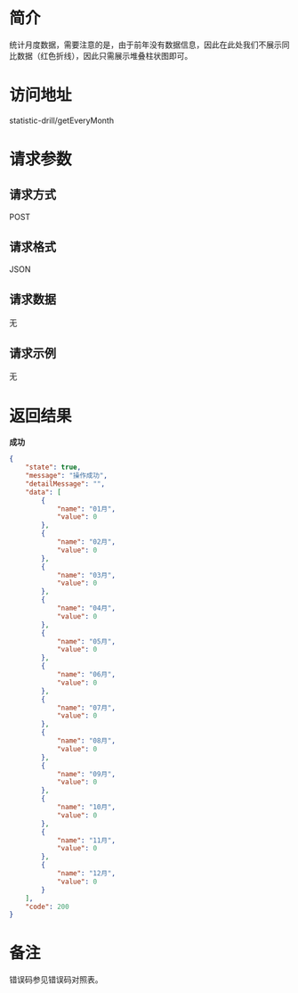 # 简介
统计月度数据，需要注意的是，由于前年没有数据信息，因此在此处我们不展示同比数据（红色折线），因此只需展示堆叠柱状图即可。

# 访问地址
statistic-drill/getEveryMonth

# 请求参数

## 请求方式
POST

## 请求格式
JSON

## 请求数据
无

## 请求示例
无

# 返回结果
**成功**
```json
{
    "state": true,
    "message": "操作成功",
    "detailMessage": "",
    "data": [
        {
            "name": "01月",
            "value": 0
        },
        {
            "name": "02月",
            "value": 0
        },
        {
            "name": "03月",
            "value": 0
        },
        {
            "name": "04月",
            "value": 0
        },
        {
            "name": "05月",
            "value": 0
        },
        {
            "name": "06月",
            "value": 0
        },
        {
            "name": "07月",
            "value": 0
        },
        {
            "name": "08月",
            "value": 0
        },
        {
            "name": "09月",
            "value": 0
        },
        {
            "name": "10月",
            "value": 0
        },
        {
            "name": "11月",
            "value": 0
        },
        {
            "name": "12月",
            "value": 0
        }
    ],
    "code": 200
}
```

# 备注
错误码参见错误码对照表。